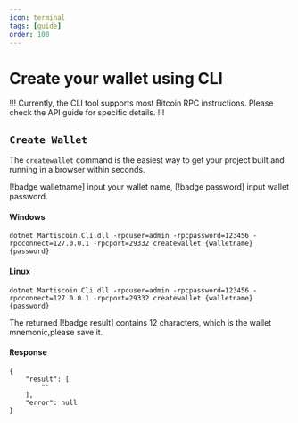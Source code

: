 ```yaml
---
icon: terminal
tags: [guide]
order: 100
---
```

# Create your wallet using CLI

!!!
Currently, the CLI tool supports most Bitcoin RPC instructions. Please check the API guide for specific details.
!!!

## `Create Wallet`

The `createwallet` command is the easiest way to get your project built and running in a browser within seconds.

[!badge walletname] input your wallet name, [!badge password] input wallet password.

#### Windows

```
dotnet Martiscoin.Cli.dll -rpcuser=admin -rpcpassword=123456 -rpcconnect=127.0.0.1 -rpcport=29332 createwallet {walletname} {password}
```

#### Linux

```
dotnet Martiscoin.Cli.dll -rpcuser=admin -rpcpassword=123456 -rpcconnect=127.0.0.1 -rpcport=29332 createwallet {walletname} {password}
```

The returned [!badge result] contains 12 characters, which is the wallet mnemonic,please save it.

#### Response

```
{
    "result": [
        ""
    ],
    "error": null
}
```